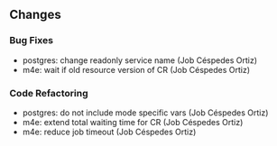 ## Changes

### Bug Fixes

* postgres: change readonly service name (Job Céspedes Ortiz)
* m4e: wait if old resource version of CR (Job Céspedes Ortiz)

### Code Refactoring

* postgres: do not include mode specific vars (Job Céspedes Ortiz)
* m4e: extend total waiting time for CR (Job Céspedes Ortiz)
* m4e: reduce job timeout (Job Céspedes Ortiz)
